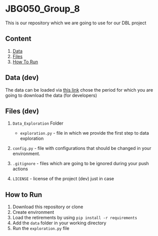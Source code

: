 # JBG050_Group_8
This is our repository which we are going to use for our DBL project

## Content

1. [Data](#data-dev)
2. [Files](#files-dev)
3. [How To Run](#how-to-run)

## Data (dev)

The data can be loaded via [this link](https://data.police.uk/data/) chose the period for which you are going to download the data (for developers)

## Files (dev)

1. `Data_Exploration` Folder 

    - `exploration.py` - file in which we provide the first step to data exploration 

2. `config.py` - file with configurations that should be changed in your environment. 
3. `.gitignore` - files which are going to be ignored during your push actions
4. `LICENSE` - license of the project (dev) just in case

## How to Run

1. Download this repository or clone
2. Create environment 
3. Load the retirements by using ```pip install -r requirements```
4. Add the `data` folder in your working directory
5. Run the `exploration.py` file